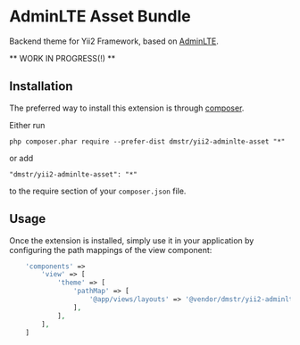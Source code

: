 AdminLTE Asset Bundle
=====================

Backend theme for Yii2 Framework, based on [AdminLTE](https://github.com/almasaeed2010/AdminLTE).

** WORK IN PROGRESS(!) **

Installation
------------

The preferred way to install this extension is through [composer](http://getcomposer.org/download/).

Either run

```
php composer.phar require --prefer-dist dmstr/yii2-adminlte-asset "*"
```

or add

```
"dmstr/yii2-adminlte-asset": "*"
```

to the require section of your `composer.json` file.


Usage
-----

Once the extension is installed, simply use it in your application by configuring the path mappings of the view component:

```php
    'components' =>
        'view' => [
            'theme' => [
                'pathMap' => [
                    '@app/views/layouts' => '@vendor/dmstr/yii2-adminlte-asset/layouts'
                ],
            ],
        ],
    ]
```
